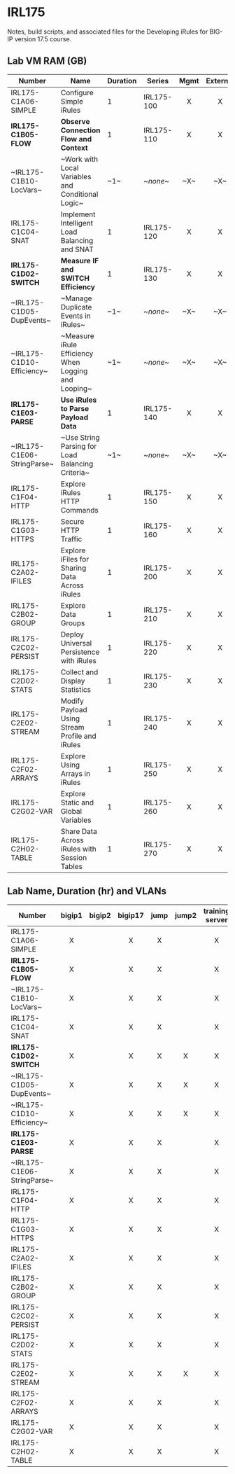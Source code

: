 # IRL175

Notes, build scripts, and associated files for the Developing iRules for BIG-IP version 17.5 course.

## Lab VM RAM (GB)

|Number                    |Name                                               |Duration|Series    |Mgmt|External|Internal|
|--------------------------|---------------------------------------------------|--------|----------|:--:|:------:|:------:|
|IRL175-C1A06-SIMPLE       |Configure Simple iRules                            |1       |IRL175-100|X   |X       |X       |
|**IRL175-C1B05-FLOW**     |**Observe Connection Flow and Context**            |1       |IRL175-110|X   |X       |X       |
|~IRL175-C1B10-LocVars~    |~Work with Local Variables and Conditional Logic~  |~1~     |~*none*~  |~X~ |~X~     |~X~     |
|IRL175-C1C04-SNAT         |Implement Intelligent Load Balancing and SNAT      |1       |IRL175-120|X   |X       |X       |
|**IRL175-C1D02-SWITCH**   |**Measure IF and SWITCH Efficiency**               |1       |IRL175-130|X   |X       |X       |
|~IRL175-C1D05-DupEvents~  |~Manage Duplicate Events in iRules~                |~1~     |~*none*~  |~X~ |~X~     |~X~     |
|~IRL175-C1D10-Efficiency~ |~Measure iRule Efficiency When Logging and Looping~|~1~     |~*none*~  |~X~ |~X~     |~X~     |
|**IRL175-C1E03-PARSE**    |**Use iRules to Parse Payload Data**               |1       |IRL175-140|X   |X       |X       |
|~IRL175-C1E06-StringParse~|~Use String Parsing for Load Balancing Criteria~   |~1~     |~*none*~  |~X~ |~X~     |~X~     |
|IRL175-C1F04-HTTP         |Explore iRules HTTP Commands                       |1       |IRL175-150|X   |X       |X       |
|IRL175-C1G03-HTTPS        |Secure HTTP Traffic                                |1       |IRL175-160|X   |X       |X       |
|IRL175-C2A02-IFILES       |Explore iFiles for Sharing Data Across iRules      |1       |IRL175-200|X   |X       |X       |
|IRL175-C2B02-GROUP        |Explore Data Groups                                |1       |IRL175-210|X   |X       |X       |
|IRL175-C2C02-PERSIST      |Deploy Universal Persistence with iRules           |1       |IRL175-220|X   |X       |X       |
|IRL175-C2D02-STATS        |Collect and Display Statistics                     |1       |IRL175-230|X   |X       |X       |
|IRL175-C2E02-STREAM       |Modify Payload Using Stream Profile and iRules     |1       |IRL175-240|X   |X       |X       |
|IRL175-C2F02-ARRAYS       |Explore Using Arrays in iRules                     |1       |IRL175-250|X   |X       |X       |
|IRL175-C2G02-VAR          |Explore Static and Global Variables                |1       |IRL175-260|X   |X       |X       |
|IRL175-C2H02-TABLE        |Share Data Across iRules with Session Tables       |1       |IRL175-270|X   |X       |X       |

## Lab Name, Duration (hr) and VLANs

|Number                    |bigip1|bigip2|bigip17|jump|jump2|training server|
|--------------------------|:----:|:----:|:-----:|:--:|:---:|:-------------:|
|IRL175-C1A06-SIMPLE       |X     |      |X      |X   |     |X              |
|**IRL175-C1B05-FLOW**     |X     |      |X      |X   |     |X              |
|~IRL175-C1B10-LocVars~    |X     |      |X      |X   |     |X              |
|IRL175-C1C04-SNAT         |X     |      |X      |X   |     |X              |
|**IRL175-C1D02-SWITCH**   |X     |      |X      |X   |X    |X              |
|~IRL175-C1D05-DupEvents~  |X     |      |X      |X   |X    |X              |
|~IRL175-C1D10-Efficiency~ |X     |      |X      |X   |X    |X              |
|**IRL175-C1E03-PARSE**    |X     |      |X      |X   |     |X              |
|~IRL175-C1E06-StringParse~|X     |      |X      |X   |     |X              |
|IRL175-C1F04-HTTP         |X     |      |X      |X   |     |X              |
|IRL175-C1G03-HTTPS        |X     |      |X      |X   |     |X              |
|IRL175-C2A02-IFILES       |X     |      |X      |X   |     |X              |
|IRL175-C2B02-GROUP        |X     |      |X      |X   |     |X              |
|IRL175-C2C02-PERSIST      |X     |      |X      |X   |     |X              |
|IRL175-C2D02-STATS        |X     |      |X      |X   |     |X              |
|IRL175-C2E02-STREAM       |X     |      |X      |X   |X    |X              |
|IRL175-C2F02-ARRAYS       |X     |      |X      |X   |     |X              |
|IRL175-C2G02-VAR          |X     |      |X      |X   |     |X              |
|IRL175-C2H02-TABLE        |X     |      |X      |X   |     |X              |
